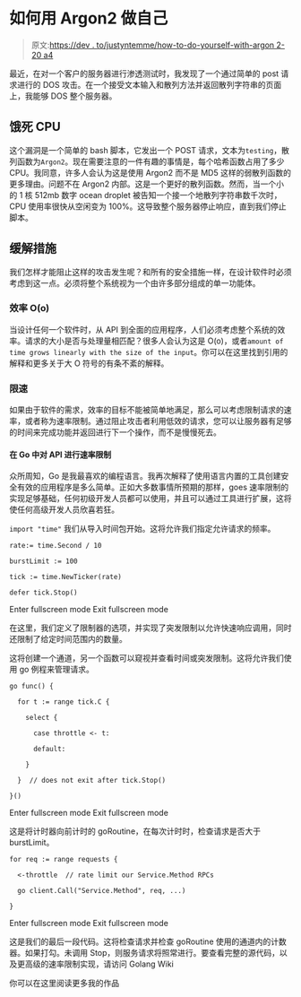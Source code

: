 # 如何用 Argon2 做自己

> 原文:[https://dev . to/justyntemme/how-to-do-yourself-with-argon 2-20 a4](https://dev.to/justyntemme/how-to-dos-yourself-with-argon2-20a4)

最近，在对一个客户的服务器进行渗透测试时，我发现了一个通过简单的 post 请求进行的 DOS 攻击。在一个接受文本输入和散列方法并返回散列字符串的页面上，我能够 DOS 整个服务器。

## 饿死 CPU

这个漏洞是一个简单的 bash 脚本，它发出一个 POST 请求，文本为`testing`，散列函数为`Argon2`。现在需要注意的一件有趣的事情是，每个哈希函数占用了多少 CPU。我同意，许多人会认为这是使用 Argon2 而不是 MD5 这样的弱散列函数的更多理由。问题不在 Argon2 内部。这是一个更好的散列函数。然而，当一个小的 1 核 512mb 数字 ocean droplet 被告知一个接一个地散列字符串数千次时，CPU 使用率很快从空闲变为 100%。这导致整个服务器停止响应，直到我们停止脚本。

## 缓解措施

我们怎样才能阻止这样的攻击发生呢？和所有的安全措施一样，在设计软件时必须考虑到这一点。必须将整个系统视为一个由许多部分组成的单一功能体。

### 效率 O(o)

当设计任何一个软件时，从 API 到全面的应用程序，人们必须考虑整个系统的效率。请求的大小是否与处理量相匹配？很多人会认为这是 O(o)，或者`amount of time grows linearly with the size of the input`。你可以在这里找到引用的解释和更多关于大 O 符号的有条不紊的解释。

### 限速

如果由于软件的需求，效率的目标不能被简单地满足，那么可以考虑限制请求的速率，或者称为速率限制。通过阻止攻击者利用低效的请求，您可以让服务器有足够的时间来完成功能并返回进行下一个操作，而不是慢慢死去。

#### 在 Go 中对 API 进行速率限制

众所周知，Go 是我最喜欢的编程语言。我再次解释了使用语言内置的工具创建安全有效的应用程序是多么简单。正如大多数事情所预期的那样，goes 速率限制的实现足够基础，任何初级开发人员都可以使用，并且可以通过工具进行扩展，这将使任何高级开发人员欣喜若狂。

`import "time"`
我们从导入时间包开始。这将允许我们指定允许请求的频率。

```
rate:= time.Second / 10

burstLimit := 100

tick := time.NewTicker(rate)

defer tick.Stop() 
```

Enter fullscreen mode Exit fullscreen mode

在这里，我们定义了限制器的选项，并实现了突发限制以允许快速响应调用，同时还限制了给定时间范围内的数量。

这将创建一个通道，另一个函数可以窥视并查看时间或突发限制。这将允许我们使用 go 例程来管理请求。

```
go func() {

  for t := range tick.C {

    select {

      case throttle <- t:

      default:

    }

  }  // does not exit after tick.Stop()

}() 
```

Enter fullscreen mode Exit fullscreen mode

这是将计时器向前计时的 goRoutine，在每次计时时，检查请求是否大于 burstLimit。

```
for req := range requests {

  <-throttle  // rate limit our Service.Method RPCs

  go client.Call("Service.Method", req, ...)

} 
```

Enter fullscreen mode Exit fullscreen mode

这是我们的最后一段代码。这将检查请求并检查 goRoutine 使用的通道内的计数器。如果打勾。未调用 Stop，则服务请求将照常进行。要查看完整的源代码，以及更高级的速率限制实现，请访问 Golang Wiki

你可以在这里阅读更多我的作品